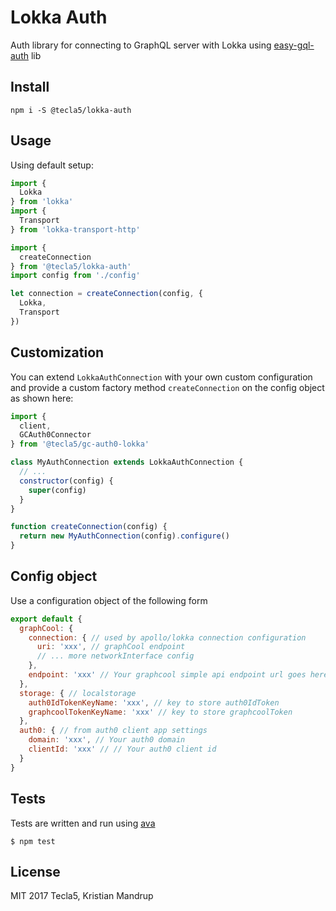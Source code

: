 # Lokka Auth

Auth library for connecting to GraphQL server with Lokka using [easy-gql-auth](https://github.com/tecla5/easy-gql-auth) lib

## Install

`npm i -S @tecla5/lokka-auth`

## Usage

Using default setup:

```js
import {
  Lokka
} from 'lokka'
import {
  Transport
} from 'lokka-transport-http'

import {
  createConnection
} from '@tecla5/lokka-auth'
import config from './config'

let connection = createConnection(config, {
  Lokka,
  Transport
})
```

## Customization

You can extend `LokkaAuthConnection` with your own custom configuration and provide a custom factory method `createConnection` on the config object as shown here:

```js
import {
  client,
  GCAuth0Connector
} from '@tecla5/gc-auth0-lokka'

class MyAuthConnection extends LokkaAuthConnection {
  // ...
  constructor(config) {
    super(config)
  }
}

function createConnection(config) {
  return new MyAuthConnection(config).configure()
}
```


## Config object

Use a configuration object of the following form

```js
export default {
  graphCool: {
    connection: { // used by apollo/lokka connection configuration
      uri: 'xxx', // graphCool endpoint
      // ... more networkInterface config
    },
    endpoint: 'xxx' // Your graphcool simple api endpoint url goes here
  },
  storage: { // localstorage
    auth0IdTokenKeyName: 'xxx', // key to store auth0IdToken
    graphcoolTokenKeyName: 'xxx' // key to store graphcoolToken
  },
  auth0: { // from auth0 client app settings
    domain: 'xxx', // Your auth0 domain
    clientId: 'xxx' // // Your auth0 client id
  }
}
```

## Tests

Tests are written and run using [ava](https://github.com/avajs/ava)

`$ npm test`

## License

MIT 2017 Tecla5, Kristian Mandrup
